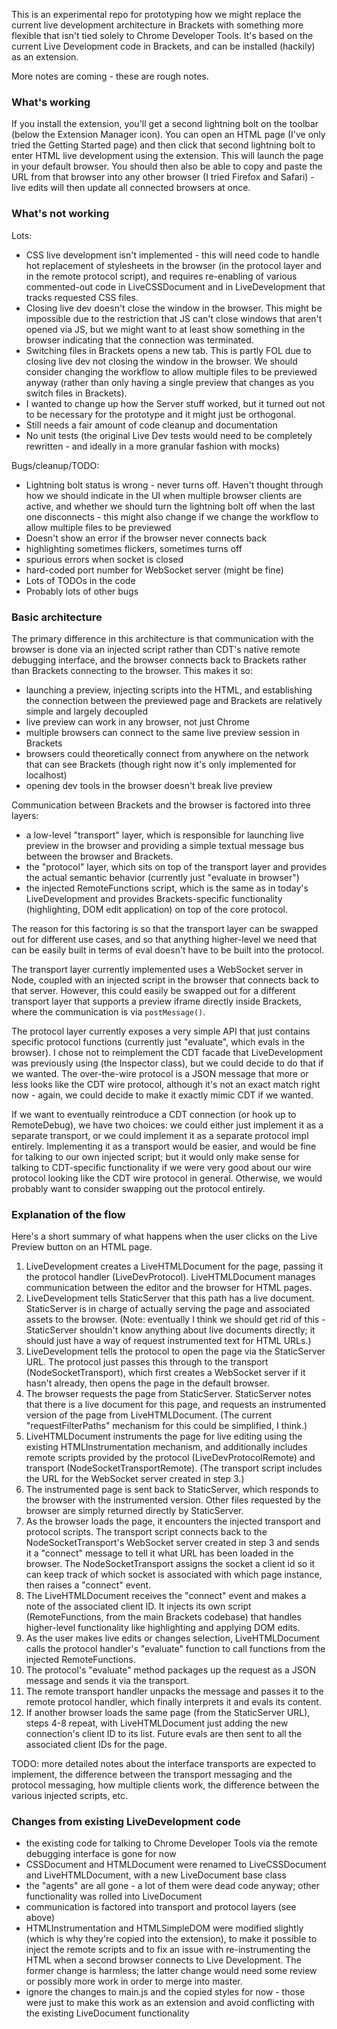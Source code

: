 This is an experimental repo for prototyping how we might replace the current live development architecture in Brackets with something more flexible that isn't tied solely to Chrome Developer Tools. It's based on the current Live Development code in Brackets, and can be installed (hackily) as an extension.

More notes are coming - these are rough notes.

### What's working

If you install the extension, you'll get a second lightning bolt on the toolbar (below the Extension Manager icon). You can open an HTML page (I've only tried the Getting Started page) and then click that second lightning bolt to enter HTML live development using the extension. This will launch the page in your default browser. You should then also be able to copy and paste the URL from that browser into any other browser (I tried Firefox and Safari) - live edits will then update all connected browsers at once.

### What's not working

Lots:

* CSS live development isn't implemented - this will need code to handle hot replacement of stylesheets in the browser (in the protocol layer and in the remote protocol script), and requires re-enabling of various commented-out code in LiveCSSDocument and in LiveDevelopment that tracks requested CSS files.
* Closing live dev doesn't close the window in the browser. This might be impossible due to the restriction that JS can't close windows that aren't opened via JS, but we might want to at least show something in the browser indicating that the connection was terminated.
* Switching files in Brackets opens a new tab. This is partly FOL due to closing live dev not closing the window in the browser. We should consider changing the workflow to allow multiple files to be previewed anyway (rather than only having a single preview that changes as you switch files in Brackets).
* I wanted to change up how the Server stuff worked, but it turned out not to be necessary for the prototype and it might just be orthogonal.
* Still needs a fair amount of code cleanup and documentation
* No unit tests (the original Live Dev tests would need to be completely rewritten - and ideally in a more granular fashion with mocks)

Bugs/cleanup/TODO:

* Lightning bolt status is wrong - never turns off. Haven't thought through how we should indicate in the UI when multiple browser clients are active, and whether we should turn the lightning bolt off when the last one disconnects - this might also change if we change the workflow to allow multiple files to be previewed
* Doesn't show an error if the browser never connects back
* highlighting sometimes flickers, sometimes turns off
* spurious errors when socket is closed
* hard-coded port number for WebSocket server (might be fine)
* Lots of TODOs in the code
* Probably lots of other bugs

### Basic architecture

The primary difference in this architecture is that communication with the browser is done via an injected script rather than CDT's native remote debugging interface, and the browser connects back to Brackets rather than Brackets connecting to the browser. This makes it so:

* launching a preview, injecting scripts into the HTML, and establishing the connection between the previewed page and Brackets are relatively simple and largely decoupled
* live preview can work in any browser, not just Chrome
* multiple browsers can connect to the same live preview session in Brackets
* browsers could theoretically connect from anywhere on the network that can see Brackets (though right now it's only implemented for localhost)
* opening dev tools in the browser doesn't break live preview

Communication between Brackets and the browser is factored into three layers:

* a low-level "transport" layer, which is responsible for launching live preview in the browser and providing a simple textual message bus between the browser and Brackets.
* the "protocol" layer, which sits on top of the transport layer and provides the actual semantic behavior (currently just "evaluate in browser")
* the injected RemoteFunctions script, which is the same as in today's LiveDevelopment and provides Brackets-specific functionality (highlighting, DOM edit application) on top of the core protocol.

The reason for this factoring is so that the transport layer can be swapped out for different use cases, and so that anything higher-level we need that can be easily built in terms of eval doesn't have to be built into the protocol. 

The transport layer currently implemented uses a WebSocket server in Node, coupled with an injected script in the browser that connects back to that server. However, this could easily be swapped out for a different transport layer that supports a preview iframe directly inside Brackets, where the communication is via `postMessage()`.

The protocol layer currently exposes a very simple API that just contains specific protocol functions (currently just "evaluate", which evals in the browser). I chose not to reimplement the CDT facade that LiveDevelopment was previously using (the Inspector class), but we could decide to do that if we wanted. The over-the-wire protocol is a JSON message that more or less looks like the CDT wire protocol, although it's not an exact match right now - again, we could decide to make it exactly mimic CDT if we wanted.

If we want to eventually reintroduce a CDT connection (or hook up to RemoteDebug), we have two choices: we could either just implement it as a separate transport, or we could implement it as a separate protocol impl entirely. Implementing it as a transport would be easier, and would be fine for talking to our own injected script; but it would only make sense for talking to CDT-specific functionality if we were very good about our wire protocol looking like the CDT wire protocol in general. Otherwise, we would probably want to consider swapping out the protocol entirely.

### Explanation of the flow

Here's a short summary of what happens when the user clicks on the Live Preview button on an HTML page.

1. LiveDevelopment creates a LiveHTMLDocument for the page, passing it the protocol handler (LiveDevProtocol). LiveHTMLDocument manages communication between the editor and the browser for HTML pages.
2. LiveDevelopment tells StaticServer that this path has a live document. StaticServer is in charge of actually serving the page and associated assets to the browser. (Note: eventually I think we should get rid of this - StaticServer shouldn't know anything about live documents directly; it should just have a way of request instrumented text for HTML URLs.)
3. LiveDevelopment tells the protocol to open the page via the StaticServer URL. The protocol just passes this through to the transport (NodeSocketTransport), which first creates a WebSocket server if it hasn't already, then opens the page in the default browser.
4. The browser requests the page from StaticServer. StaticServer notes that there is a live document for this page, and requests an instrumented version of the page from LiveHTMLDocument. (The current "requestFilterPaths" mechanism for this could be simplified, I think.)
5. LiveHTMLDocument instruments the page for live editing using the existing HTMLInstrumentation mechanism, and additionally includes remote scripts provided by the protocol (LiveDevProtocolRemote) and transport (NodeSocketTransportRemote). (The transport script includes the URL for the WebSocket server created in step 3.)
6. The instrumented page is sent back to StaticServer, which responds to the browser with the instrumented version. Other files requested by the browser are simply returned directly by StaticServer.
7. As the browser loads the page, it encounters the injected transport and protocol scripts. The transport script connects back to the NodeSocketTransport's WebSocket server created in step 3 and sends it a "connect" message to tell it what URL has been loaded in the browser. The NodeSocketTransport assigns the socket a client id so it can keep track of which socket is associated with which page instance, then raises a "connect" event.
8. The LiveHTMLDocument receives the "connect" event and makes a note of the associated client ID. It injects its own script (RemoteFunctions, from the main Brackets codebase) that handles higher-level functionality like highlighting and applying DOM edits.
9. As the user makes live edits or changes selection, LiveHTMLDocument calls the protocol handler's "evaluate" function to call functions from the injected RemoteFunctions.
10. The protocol's "evaluate" method packages up the request as a JSON message and sends it via the transport.
11. The remote transport handler unpacks the message and passes it to the remote protocol handler, which finally interprets it and evals its content.
12. If another browser loads the same page (from the StaticServer URL), steps 4-8 repeat, with LiveHTMLDocument just adding the new connection's client ID to its list. Future evals are then sent to all the associated client IDs for the page.

TODO: more detailed notes about the interface transports are expected to implement, the difference between the transport messaging and the protocol messaging, how multiple clients work, the difference between the various injected scripts, etc.

### Changes from existing LiveDevelopment code

* the existing code for talking to Chrome Developer Tools via the remote debugging interface is gone for now
* CSSDocument and HTMLDocument were renamed to LiveCSSDocument and LiveHTMLDocument, with a new LiveDocument base class
* the "agents" are all gone - a lot of them were dead code anyway; other functionality was rolled into LiveDocument
* communication is factored into transport and protocol layers (see above)
* HTMLInstrumentation and HTMLSimpleDOM were modified slightly (which is why they're copied into the extension), to make it possible to inject the remote scripts and to fix an issue with re-instrumenting the HTML when a second browser connects to Live Development. The former change is harmless; the latter change would need some review or possibly more work in order to merge into master. 
* ignore the changes to main.js and the copied styles for now - those were just to make this work as an extension and avoid conflicting with the existing LiveDocument functionality